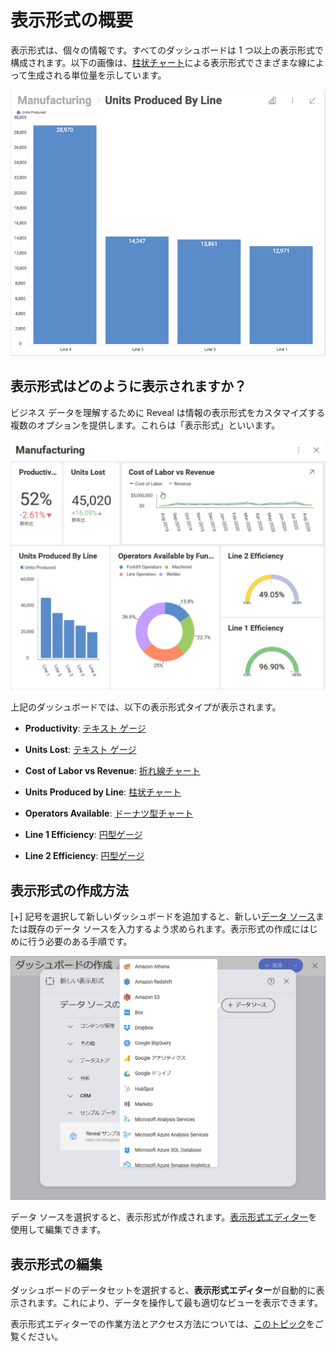 # 表示形式の概要

表示形式は、個々の情報です。すべてのダッシュボードは 1 つ以上の表示形式で構成されます。以下の画像は、[柱状チャート](category-charts.html)による表示形式でさまざまな線によって生成される単位量を示しています。

<img src="images/SampleVisualization_Desktop.png" alt="SampleVisualization\_Desktop" class="responsive-img"/>

## 表示形式はどのように表示されますか？

ビジネス データを理解するために Reveal は情報の表示形式をカスタマイズする複数のオプションを提供します。これらは「表示形式」といいます。

<img src="images/reveal-uploading-dashboards-menu.png" alt="A sample dashboard displaying seven different visualizations" class="responsive-img"/>

上記のダッシュボードでは、以下の表示形式タイプが表示されます。

  - **Productivity**: [テキスト ゲージ](~/jp/data-visualizations/visualization-types/Gauge-Views.html#text-gauge)

  - **Units Lost**: [テキスト ゲージ](~/jp/data-visualizations/visualization-types/Gauge-Views.html#text-gauge)

  - **Cost of Labor vs Revenue**: [折れ線チャート](~/jp/data-visualizations/visualization-types/category-charts.html)

  - **Units Produced by Line**: [柱状チャート](~/jp/data-visualizations/visualization-types/category-charts.html)

  - **Operators Available**: [ドーナツ型チャート](~/jp/data-visualizations/visualization-types/category-charts.html)

  - **Line 1 Efficiency**: [円型ゲージ](~/jp/data-visualizations/visualization-types/gauge-charts.html)

  - **Line 2 Efficiency**: [円型ゲージ](~/jp/data-visualizations/visualization-types/gauge-charts.html)

## 表示形式の作成方法

[+] 記号を選択して新しいダッシュボードを追加すると、新しい[データ ソース](~/jp/datasources/overview.md)または既存のデータ ソースを入力するよう求められます。表示形式の作成にはじめに行う必要のある手順です。

<img src="images/creating-new-visualization.png" alt="Creating a new visualization dialog" class="responsive-img"/>

データ ソースを選択すると、表示形式が作成されます。[表示形式エディター](visualizations-editor.html)を使用して編集できます。

## 表示形式の編集

ダッシュボードのデータセットを選択すると、**表示形式エディター**が自動的に表示されます。これにより、データを操作して最も適切なビューを表示できます。

表示形式エディターでの作業方法とアクセス方法については、[このトピック](visualizations-editor.html)をご覧ください。
